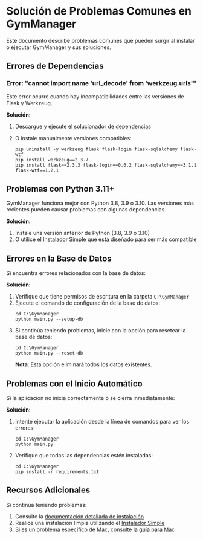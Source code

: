 # Solución de Problemas Comunes en GymManager

Este documento describe problemas comunes que pueden surgir al instalar o ejecutar GymManager y sus soluciones.

## Errores de Dependencias

### Error: "cannot import name 'url_decode' from 'werkzeug.urls'"

Este error ocurre cuando hay incompatibilidades entre las versiones de Flask y Werkzeug.

**Solución:**

1. Descargue y ejecute el [solucionador de dependencias](https://raw.githubusercontent.com/alesierraalta/AppClasesO2/main/scripts/windows/solucionar_dependencias.bat)

2. O instale manualmente versiones compatibles:
   ```
   pip uninstall -y werkzeug flask flask-login flask-sqlalchemy flask-wtf
   pip install werkzeug==2.3.7
   pip install flask==2.3.3 flask-login==0.6.2 flask-sqlalchemy==3.1.1 flask-wtf==1.2.1
   ```

## Problemas con Python 3.11+

GymManager funciona mejor con Python 3.8, 3.9 o 3.10. Las versiones más recientes pueden causar problemas con algunas dependencias.

**Solución:**

1. Instale una versión anterior de Python (3.8, 3.9 o 3.10)
2. O utilice el [Instalador Simple](https://raw.githubusercontent.com/alesierraalta/AppClasesO2/main/scripts/windows/instalar_simple.bat) que está diseñado para ser más compatible

## Errores en la Base de Datos

Si encuentra errores relacionados con la base de datos:

**Solución:**

1. Verifique que tiene permisos de escritura en la carpeta `C:\GymManager`
2. Ejecute el comando de configuración de la base de datos:
   ```
   cd C:\GymManager
   python main.py --setup-db
   ```
3. Si continúa teniendo problemas, inicie con la opción para resetear la base de datos:
   ```
   cd C:\GymManager
   python main.py --reset-db
   ```
   **Nota**: Esta opción eliminará todos los datos existentes.

## Problemas con el Inicio Automático

Si la aplicación no inicia correctamente o se cierra inmediatamente:

**Solución:**

1. Intente ejecutar la aplicación desde la línea de comandos para ver los errores:
   ```
   cd C:\GymManager
   python main.py
   ```
2. Verifique que todas las dependencias estén instaladas:
   ```
   cd C:\GymManager
   pip install -r requirements.txt
   ```

## Recursos Adicionales

Si continúa teniendo problemas:

1. Consulte la [documentación detallada de instalación](INSTALACION.md)
2. Realice una instalación limpia utilizando el [Instalador Simple](https://raw.githubusercontent.com/alesierraalta/AppClasesO2/main/scripts/windows/instalar_simple.bat)
3. Si es un problema específico de Mac, consulte la [guía para Mac](README_MAC.md) 